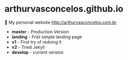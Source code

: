 # arthurvasconcelos.github.io
:metal: My personal website http://arthurvasconcelos.com.br

- **master** - Production Version
- **landing** - Frist simple landing page
- **v1** - First try of redoing it
- **v2** - Tried Jekyll
- **develop** - current version